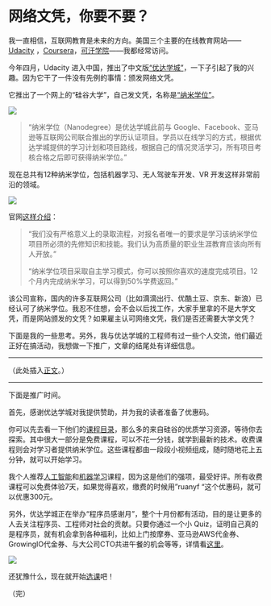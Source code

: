 # 网络文凭，你要不要？

我一直相信，互联网教育是未来的方向。美国三个主要的在线教育网站——[Udacity](http://www.udacity.com/) ，[Coursera](https://www.coursera.org/)，[可汗学院](https://www.khanacademy.org/)——我都经常访问。

今年四月，Udacity 进入中国，推出了中文版[“优达学城”](https://cn.udacity.com/)，一下子引起了我的兴趣。因为它干了一件没有先例的事情：颁发网络文凭。

它推出了一个网上的“硅谷大学”，自己发文凭，名称是[“纳米学位”](http://cn.udacity.com/nanodegree)。

![](http://www.ruanyifeng.com/blogimg/asset/2016/bg2016082906.jpg)

> “纳米学位（Nanodegree）是优达学城此前与 Google、Facebook、亚马逊等互联网公司联合推出的学历认证项目。学员以在线学习的方式，根据优达学城提供的学习计划和项目路线，根据自己的情况灵活学习，所有项目考核合格之后即可获得纳米学位。”

现在总共有12种纳米学位，包括机器学习、无人驾驶车开发、VR 开发这样非常前沿的领域。

![](http://www.ruanyifeng.com/blogimg/asset/2016/bg2016082903.jpg)

官网[这样介绍](https://udacity-cn.zendesk.com/hc/zh-cn/articles/218096918-%E6%9C%89%E5%BD%95%E5%8F%96%E6%B5%81%E7%A8%8B%E5%90%97-%E5%A6%82%E6%9E%9C%E6%9C%89-%E5%85%B7%E4%BD%93%E6%98%AF%E6%80%8E%E6%A0%B7%E7%9A%84-)：

> “我们没有严格意义上的录取流程，对报名者唯一的要求是学习该纳米学位项目所必须的先修知识和技能。我们认为高质量的职业生涯教育应该向所有人开放。”
>
> “纳米学位项目采取自主学习模式，你可以按照你喜欢的速度完成项目。12个月内完成纳米学习，可以得到50%学费返回。”

该公司宣称，国内的许多互联网公司（比如滴滴出行、优酷土豆、京东、新浪）已经认可了纳米学位。我忍不住想，会不会以后找工作，大家手里拿的不是大学文凭，而是网站颁发的文凭？如果雇主认可网络文凭，我们是否还需要大学文凭？

下面是我的一些思考。另外，我与优达学城的工程师有过一些个人交流，他们最近正好在搞活动，我想做一下推广，文章的结尾处有详细信息。

---

（此处插入[正文](https://github.com/ruanyf/articles/blob/master/2016/2016-08-28-online-education.md)。）

---

下面是推广时间。

首先，感谢优达学城对我提供赞助，并为我的读者准备了优惠码。

你可以先去看一下他们的[课程目录](http://cn.udacity.com/courses/all)，那么多的来自硅谷的优质学习资源，等待你去探索。其中很大一部分是免费课程，可以不花一分钱，就学到最新的技术。收费课程则会对学习者提供纳米学位。这些课程都由一段段小视频组成，随时随地花上五分钟，就可以开始学习。

我个人推荐[人工智能](https://cn.udacity.com/course/intro-to-artificial-intelligence--cs271)和[机器学习](https://cn.udacity.com/course/machine-learning-engineer-nanodegree--nd009)课程，因为这是他们的强项，最受好评。所有收费课程可以免费体验7天，如果觉得喜欢，缴费的时候用”ruanyf “这个优惠码，就可以优惠300元。

另外，优达学城正在举办“程序员感谢月”，整个十月份都有活动，目的是让更多的人去关注程序员、工程师对社会的贡献。只要你通过一个小 Quiz，证明自己真的是程序员，就有机会拿到各种福利，比如上门按摩券、亚马逊AWS代金券、GrowingIO代金券、与大公司CTO共进午餐的机会等等，详情看[这里](http://cn.udacity.com/marketing/thankscoder2016/)。

![](http://www.ruanyifeng.com/blogimg/asset/2016/bg2016082904.png)

还犹豫什么，现在就开始[选课](https://cn.udacity.com/courses/all)吧！

（完）
 
